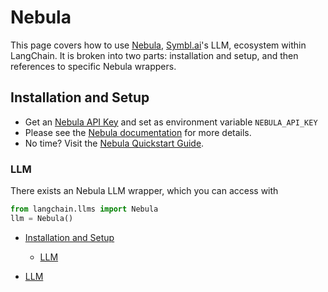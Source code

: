 # Nebula

This page covers how to use [Nebula](https://symbl.ai/nebula), [Symbl.ai](https://symbl.ai/)'s LLM, ecosystem within LangChain.
It is broken into two parts: installation and setup, and then references to specific Nebula wrappers.

## Installation and Setup[​](#installation-and-setup "Direct link to Installation and Setup")

- Get an [Nebula API Key](https://info.symbl.ai/Nebula_Private_Beta.html) and set as environment variable `NEBULA_API_KEY`
- Please see the [Nebula documentation](https://docs.symbl.ai/docs/nebula-llm) for more details.
- No time? Visit the [Nebula Quickstart Guide](https://docs.symbl.ai/docs/nebula-quickstart).

### LLM[​](#llm "Direct link to LLM")

There exists an Nebula LLM wrapper, which you can access with

```python
from langchain.llms import Nebula  
llm = Nebula()  

```

- [Installation and Setup](#installation-and-setup)

  - [LLM](#llm)

- [LLM](#llm)
